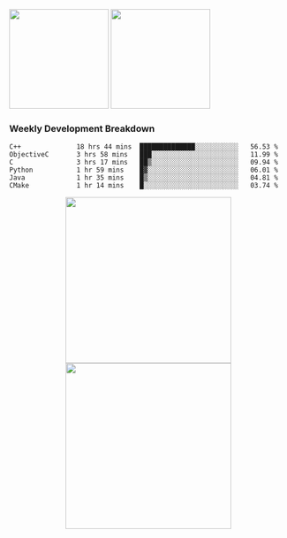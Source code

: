 <div>
  <img src = "https://github-readme-stats.vercel.app/api/top-langs/?username=Okabe-Rintarou-0&layout=compact&langs_count=8&hide=TeX,Makefile,CMake,Perl,Shell&theme=dracula" height="180px" />
  
  <img src = "https://github-readme-stats.vercel.app/api?username=Okabe-Rintarou-0&show_icons=true&theme=dracula" height="180px" />
  
</div>

### Weekly Development Breakdown
<!--START_SECTION:waka-->

```text
C++              18 hrs 44 mins  ██████████████░░░░░░░░░░░   56.53 %
ObjectiveC       3 hrs 58 mins   ███░░░░░░░░░░░░░░░░░░░░░░   11.99 %
C                3 hrs 17 mins   ██▒░░░░░░░░░░░░░░░░░░░░░░   09.94 %
Python           1 hr 59 mins    █▓░░░░░░░░░░░░░░░░░░░░░░░   06.01 %
Java             1 hr 35 mins    █▒░░░░░░░░░░░░░░░░░░░░░░░   04.81 %
CMake            1 hr 14 mins    █░░░░░░░░░░░░░░░░░░░░░░░░   03.74 %
```

<!--END_SECTION:waka-->

<p align="center">
    <img src="https://wakatime.com/share/@c0fc2eae-3121-4f9e-8064-2a0f57352f62/e973be70-27aa-421b-88f5-96824ac76947.svg" height="300em"/>
    <img src="https://wakatime.com/share/@c0fc2eae-3121-4f9e-8064-2a0f57352f62/602e3ec4-11ce-4368-87bc-684fd89aaebb.svg" height="300em"/>
</p>


